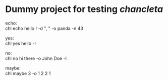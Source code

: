 # Dummy project for testing <i>chancleta</i>

echo:<br>
chl echo hello ! -d ", " -o panda -n 43

yes:<br>
chl yes hello -r

no:<br>
chl no hi there -o John Doe -l

maybe:<br>
chl maybe 3 -o 1 2 2 1